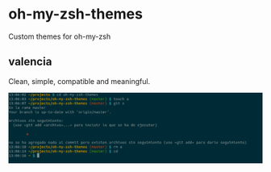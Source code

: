 # oh-my-zsh-themes
Custom themes for oh-my-zsh

## valencia
Clean, simple, compatible and meaningful.

![valencia theme](https://raw.githubusercontent.com/fidelab/oh-my-zsh-themes/master/images/valencia.png)
